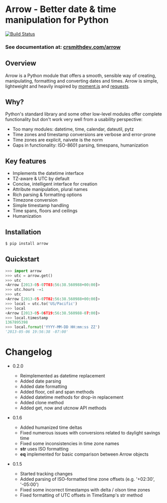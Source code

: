 # Arrow - Better date & time manipulation for Python
[![Build Status](https://travis-ci.org/crsmithdev/arrow.png)](https://travis-ci.org/crsmithdev/arrow)

### See documentation at:  [crsmithdev.com/arrow](http://crsmithdev.com/arrow)

## Overview

Arrow is a Python module that offers a smooth, sensible way of creating, manipulating, formatting and converting dates and times.  Arrow is simple, lightweight and heavily inspired by [moment.js](https://github.com/timrwood/moment/) and [requests](https://github.com/kennethreitz/requests).

## Why?

Python's standard library and some other low-level modules offer complete functionality but don't work very well from a usability perspective:

* Too many modules:  datetime, time, calendar, dateutil, pytz
* Time zones and timestamp conversions are verbose and error-prone
* Time zones are explicit, naivete is the norm
* Gaps in functionality:  ISO-8601 parsing, timespans, humanization

## Key features

* Implements the datetime interface
* TZ-aware & UTC by default
* Concise, intelligent interface for creation
* Attribute manipulation, plural names
* Rich parsing & formatting options
* Timezone conversion
* Simple timestamp handling
* Time spans, floors and ceilings
* Humanization

## Installation
```bash
$ pip install arrow
```

## Quickstart
```python
>>> import arrow
>>> utc = arrow.get()
>>> utc
<Arrow [2013-05-07T03:56:38.560988+00:00]>
>>> utc.hours -=1
>>> utc
<Arrow [2013-05-07T02:56:38.560988+00:00]>
>>> local = utc.to('US/Pacific')
>>> local
<Arrow [2013-05-06T19:56:38.560988-07:00]>
>>> local.timestamp
1367895398
>>> local.format('YYYY-MM-DD HH:mm:ss ZZ')
'2013-05-06 19:56:38 -07:00'
```

Changelog
=========

* 0.2.0
  * Reimplemented as datetime replacement
  * Added date parsing
  * Added date formatting
  * Added floor, ceil and span methods
  * Added datetime methods for drop-in replacement
  * Added clone method
  * Added get, now and utcnow API methods

* 0.1.6
  * Added humanized time deltas
  * Fixed numerous issues with conversions related to daylight savings time
  * Fixed some inconsistencies in time zone names
  * __str__ uses ISO formatting
  * __eq__ implemented for basic comparison between Arrow objects

* 0.1.5

  * Started tracking changes
  * Added parsing of ISO-formatted time zone offsets (e.g. '+02:30', '-05:00')
  * Fixed some incorrect timestamps with delta / olson time zones
  * Fixed formatting of UTC offsets in TimeStamp's str method

